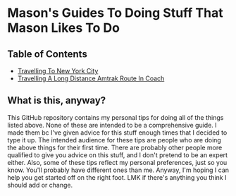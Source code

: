 # Mason's Guides To Doing Stuff That Mason Likes To Do

## Table of Contents

* [Travelling To New York City](nyc/README.md)
* [Travelling A Long Distance Amtrak Route In Coach](amtrak/README.md)

## What is this, anyway?

This GitHub repository contains my personal tips for doing all of the things listed above. None of these are intended
to be a comprehensive guide. I made them bc I've given advice for this stuff enough times that I decided to type it up. 
The intended audience for these tips are people who are doing the above things for their first time. There are probably 
other people more qualified to give you advice on this stuff, and I don't pretend to be an expert either. Also, some of 
these tips reflect my personal preferences, just so you know. You'll probably have different ones than me. Anyway, I'm 
hoping I can help you get started off on the right foot. LMK if there's anything you think I should add or change.
